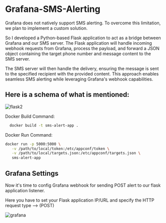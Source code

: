 # Grafana-SMS-Alerting
Grafana does not natively support SMS alerting. To overcome this limitation, we plan to implement a custom solution.

So I  developed a Python-based Flask application to act as a bridge between Grafana and our SMS server. The Flask application will handle incoming webhook requests from Grafana, process the payload, and forward a JSON object containing the target phone number and message content to the SMS server.

The SMS server will then handle the delivery, ensuring the message is sent to the specified recipient with the provided content. This approach enables seamless SMS alerting while leveraging Grafana's webhook capabilities.

## Here is a schema of what is mentioned:

![flask2](https://github.com/user-attachments/assets/29a9a46d-264a-4e44-b6e0-239bcac80e39)


Docker Build Command:
```bash
  docker build -t sms-alert-app .
```
Docker Run Command:
 ```bash
docker run -p 5000:5000 \
    -v /path/to/local/token:/etc/appconf/token \
    -v /path/to/local/targets.json:/etc/appconf/targets.json \
    sms-alert-app
 ```
## Grafana Settings
Now it's time to config Grafana webhook for sending POST alert to our flask application listener.

Here you have to set your Flask application IP/URL and specify the HTTP request type --> (POST)

![grafana](https://github.com/user-attachments/assets/9a0aa79b-6ab9-4931-8a7e-9c34c7fc10b5)

